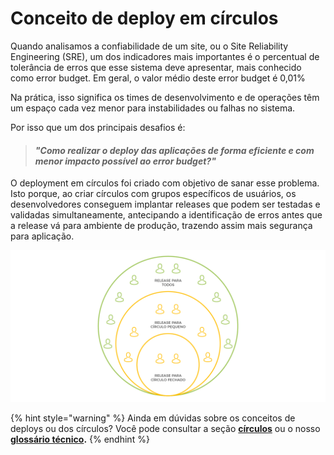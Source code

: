 # Conceito de deploy em círculos

Quando analisamos a confiabilidade de um site, ou o Site Reliability Engineering \(SRE\), um dos indicadores mais importantes é o percentual de tolerância de erros que esse sistema deve apresentar, mais conhecido como error budget. Em geral, o valor médio deste error budget é 0,01%

Na prática, isso significa os times de desenvolvimento e de operações têm um espaço cada vez menor para instabilidades ou falhas no sistema. 

Por isso que um dos principais desafios é: 

> #### _**"Como realizar o deploy das aplicações de forma eficiente e com menor impacto possível ao error budget?"**_

O deployment em círculos foi criado com objetivo de sanar esse problema. Isto porque, ao criar círculos com grupos específicos de usuários, os desenvolvedores conseguem implantar releases que podem ser testadas e validadas simultaneamente, antecipando a identificação de erros antes que a release vá para ambiente de produção, trazendo assim mais segurança para aplicação.

![Deploy em c&#xED;rculos](../.gitbook/assets/conceito-de-deploy-em-circulos%20%283%29.png)

{% hint style="warning" %}
Ainda em dúvidas sobre os conceitos de deploys ou dos círculos? Você pode consultar a seção [**círculos**](https://app.gitbook.com/@zup-products/s/charles/v/v1.6/circulos/o-que-sao-circulos) ou o nosso [**glossário técnico**](https://app.gitbook.com/@zup-products/s/charles/v/v1.6/apis/glossario-tecnico)**.**
{% endhint %}

